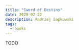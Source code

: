 ```yaml
---
title: "Sword of Destiny"
date: 2020-02-22
description: Andrzej Sapkowski
tags:
  - books
---
```


TODO
